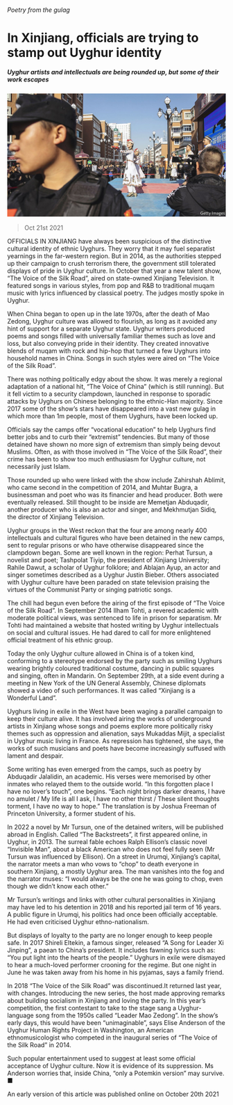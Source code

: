 ###### Poetry from the gulag

# In Xinjiang, officials are trying to stamp out Uyghur identity 

##### Uyghur artists and intellectuals are being rounded up, but some of their work escapes 

![image](images/20211023_cnp001.jpg) 

> Oct 21st 2021 

OFFICIALS IN XINJIANG have always been suspicious of the distinctive cultural identity of ethnic Uyghurs. They worry that it may fuel separatist yearnings in the far-western region. But in 2014, as the authorities stepped up their campaign to crush terrorism there, the government still tolerated displays of pride in Uyghur culture. In October that year a new talent show, “The Voice of the Silk Road”, aired on state-owned Xinjiang Television. It featured songs in various styles, from pop and R&amp;B to traditional muqam music with lyrics influenced by classical poetry. The judges mostly spoke in Uyghur.

When China began to open up in the late 1970s, after the death of Mao Zedong, Uyghur culture was allowed to flourish, as long as it avoided any hint of support for a separate Uyghur state. Uyghur writers produced poems and songs filled with universally familiar themes such as love and loss, but also conveying pride in their identity. They created innovative blends of muqam with rock and hip-hop that turned a few Uyghurs into household names in China. Songs in such styles were aired on “The Voice of the Silk Road”.


There was nothing politically edgy about the show. It was merely a regional adaptation of a national hit, “The Voice of China” (which is still running). But it fell victim to a security clampdown, launched in response to sporadic attacks by Uyghurs on Chinese belonging to the ethnic-Han majority. Since 2017 some of the show’s stars have disappeared into a vast new gulag in which more than 1m people, most of them Uyghurs, have been locked up.

Officials say the camps offer “vocational education” to help Uyghurs find better jobs and to curb their “extremist” tendencies. But many of those detained have shown no more sign of extremism than simply being devout Muslims. Often, as with those involved in “The Voice of the Silk Road”, their crime has been to show too much enthusiasm for Uyghur culture, not necessarily just Islam.

Those rounded up who were linked with the show include Zahirshah Ablimit, who came second in the competition of 2014, and Muhtar Bugra, a businessman and poet who was its financier and head producer. Both were eventually released. Still thought to be inside are Memetjan Abduqadir, another producer who is also an actor and singer, and Mekhmutjan Sidiq, the director of Xinjiang Television.

Uyghur groups in the West reckon that the four are among nearly 400 intellectuals and cultural figures who have been detained in the new camps, sent to regular prisons or who have otherwise disappeared since the clampdown began. Some are well known in the region: Perhat Tursun, a novelist and poet; Tashpolat Tiyip, the president of Xinjiang University; Rahile Dawut, a scholar of Uyghur folklore; and Ablajan Ayup, an actor and singer sometimes described as a Uyghur Justin Bieber. Others associated with Uyghur culture have been paraded on state television praising the virtues of the Communist Party or singing patriotic songs.

The chill had begun even before the airing of the first episode of “The Voice of the Silk Road”. In September 2014 Ilham Tohti, a revered academic with moderate political views, was sentenced to life in prison for separatism. Mr Tohti had maintained a website that hosted writing by Uyghur intellectuals on social and cultural issues. He had dared to call for more enlightened official treatment of his ethnic group.

Today the only Uyghur culture allowed in China is of a token kind, conforming to a stereotype endorsed by the party such as smiling Uyghurs wearing brightly coloured traditional costume, dancing in public squares and singing, often in Mandarin. On September 29th, at a side event during a meeting in New York of the UN General Assembly, Chinese diplomats showed a video of such performances. It was called “Xinjiang is a Wonderful Land”.

Uyghurs living in exile in the West have been waging a parallel campaign to keep their culture alive. It has involved airing the works of underground artists in Xinjiang whose songs and poems explore more politically risky themes such as oppression and alienation, says Mukaddas Mijit, a specialist in Uyghur music living in France. As repression has tightened, she says, the works of such musicians and poets have become increasingly suffused with lament and despair.

Some writing has even emerged from the camps, such as poetry by Abduqadir Jalalidin, an academic. His verses were memorised by other inmates who relayed them to the outside world. “In this forgotten place I have no lover’s touch”, one begins. “Each night brings darker dreams, I have no amulet / My life is all I ask, I have no other thirst / These silent thoughts torment, I have no way to hope.” The translation is by Joshua Freeman of Princeton University, a former student of his.

In 2022 a novel by Mr Tursun, one of the detained writers, will be published abroad in English. Called “The Backstreets”, it first appeared online, in Uyghur, in 2013. The surreal fable echoes Ralph Ellison’s classic novel “Invisible Man”, about a black American who does not feel fully seen (Mr Tursun was influenced by Ellison). On a street in Urumqi, Xinjiang’s capital, the narrator meets a man who vows to “chop” to death everyone in southern Xinjiang, a mostly Uyghur area. The man vanishes into the fog and the narrator muses: “I would always be the one he was going to chop, even though we didn’t know each other.”

Mr Tursun’s writings and links with other cultural personalities in Xinjiang may have led to his detention in 2018 and his reported jail term of 16 years. A public figure in Urumqi, his politics had once been officially acceptable. He had even criticised Uyghur ethno-nationalism.

But displays of loyalty to the party are no longer enough to keep people safe. In 2017 Shireli Eltekin, a famous singer, released “A Song for Leader Xi Jinping”, a paean to China’s president. It includes fawning lyrics such as: “You put light into the hearts of the people.” Uyghurs in exile were dismayed to hear a much-loved performer crooning for the regime. But one night in June he was taken away from his home in his pyjamas, says a family friend.

In 2018 “The Voice of the Silk Road” was discontinued.It returned last year, with changes. Introducing the new series, the host made approving remarks about building socialism in Xinjiang and loving the party. In this year’s competition, the first contestant to take to the stage sang a Uyghur-language song from the 1950s called “Leader Mao Zedong”. In the show’s early days, this would have been “unimaginable”, says Elise Anderson of the Uyghur Human Rights Project in Washington, an American ethnomusicologist who competed in the inaugural series of “The Voice of the Silk Road” in 2014.

Such popular entertainment used to suggest at least some official acceptance of Uyghur culture. Now it is evidence of its suppression. Ms Anderson worries that, inside China, “only a Potemkin version” may survive. ■

An early version of this article was published online on October 20th 2021

